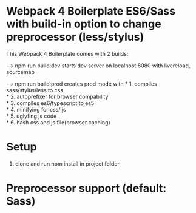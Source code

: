 # Webpack 4 Boilerplate ES6/Sass with build-in option to change preprocessor (less/stylus)
This Webpack 4 Boilerplate comes with 2 builds:

--> npm run build:dev
  starts dev server on localhost:8080 with livereload, sourcemap

--> npm run build:prod
  creates prod mode with
    * 1. compiles sass/stylus/less to css <br>
    * 2. autoprefixer for browser compability <br>
    * 3. compiles es6/typescript to es5 <br>
    * 4. minifying for css/ js <br>
    * 5. uglyfing js code <br>
    * 6. hash css and js file(browser caching) <br>

# Setup
1. clone and run npm install in project folder

# Preprocessor support (default: Sass)





